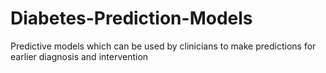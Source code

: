 # Diabetes-Prediction-Models
Predictive models which can be used by clinicians to make predictions for earlier diagnosis and intervention 
